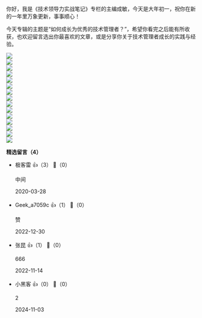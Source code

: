 你好，我是《技术领导力实战笔记》专栏的主编成敏，今天是大年初一，祝你在新的一年里万象更新，事事顺心！

今天专辑的主题是“如何成长为优秀的技术管理者？”，希望你看完之后能有所收获，也欢迎留言选出你最喜欢的文章，或是分享你关于技术管理者成长的实践与经验。

[![](https://static001.geekbang.org/resource/image/72/9b/72cce3506deaa43d8bfd38a7517a839b.jpg?wh=949%2A463)](https://time.geekbang.org/column/article/5765)  
[![](https://static001.geekbang.org/resource/image/a1/2f/a115736e6e51b29ad43551adfd07e92f.jpg?wh=949%2A463)](https://time.geekbang.org/column/article/11829)  
[![](https://static001.geekbang.org/resource/image/3b/ef/3b76065b66e0c070795d4de55e700def.jpg?wh=949%2A463)](https://time.geekbang.org/column/article/41315)  
[![](https://static001.geekbang.org/resource/image/1f/9d/1f828d4896c7494d12c8a9f57e3ed19d.jpg?wh=949%2A463)](https://time.geekbang.org/column/article/41898)  
[![](https://static001.geekbang.org/resource/image/d0/16/d0e69b90e1e5707891da7c0841290116.jpg?wh=949%2A463)](https://time.geekbang.org/column/article/65311)  
[![](https://static001.geekbang.org/resource/image/11/bd/11622638116cbce02e79c7d396629abd.jpg?wh=949%2A463)](https://time.geekbang.org/column/article/69096)  
[![](https://static001.geekbang.org/resource/image/08/dc/08e0e9d1f9da309e283170232db10cdc.jpg?wh=949%2A463)](https://time.geekbang.org/column/article/70873)  
[![](https://static001.geekbang.org/resource/image/2c/8e/2ccf7d156e96fbfb946110502c2e2d8e.jpg?wh=949%2A463)](https://time.geekbang.org/column/article/71156)  
[![](https://static001.geekbang.org/resource/image/eb/14/eba8f6fe6d144962ab874402da8b0f14.jpg?wh=949%2A463)](https://time.geekbang.org/column/article/73335)  
[![](https://static001.geekbang.org/resource/image/b0/38/b010892be243589f51fe34ba32369e38.jpg?wh=949%2A463)](https://time.geekbang.org/column/article/73596)  
[![](https://static001.geekbang.org/resource/image/6e/26/6e431d38cff47cf16998e4a1c3866626.jpg?wh=949%2A463)](https://time.geekbang.org/column/article/75727)  
[![](https://static001.geekbang.org/resource/image/05/b0/050ae62a12f1720b13870e34ee0f65b0.jpg?wh=949%2A463)](https://time.geekbang.org/column/article/77303)  
[![](https://static001.geekbang.org/resource/image/bd/5d/bdb3a89e18e6affa67d1e611ad81d75d.jpg?wh=949%2A463)](https://time.geekbang.org/column/article/77888)  
[![](https://static001.geekbang.org/resource/image/41/b6/41b90fb26c042c4c80e3f81e1f5e8db6.jpg?wh=949%2A463)](https://time.geekbang.org/column/article/7674)  
[![](https://static001.geekbang.org/resource/image/ed/72/eddc1975a2d22a14fccac992fb8b0572.jpg?wh=949%2A463)](https://time.geekbang.org/column/article/41650)
<div><strong>精选留言（4）</strong></div><ul>
<li><span>极客雷</span> 👍（3） 💬（0）<p>中间</p>2020-03-28</li><br/><li><span>Geek_a7059c</span> 👍（1） 💬（0）<p>赞</p>2022-12-30</li><br/><li><span>张昆</span> 👍（1） 💬（0）<p>666</p>2022-11-14</li><br/><li><span>小黑客</span> 👍（0） 💬（0）<p>2</p>2024-11-03</li><br/>
</ul>